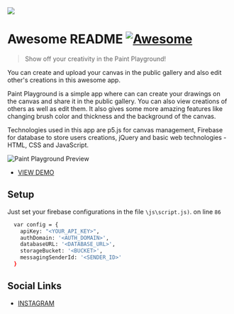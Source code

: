 <!--
*** Hey there! Thanks for checking this readme
*** If you do love my work, kinda follow me
*** that motivates me a lot :D
*** Thanks again!
-->
<!--
[![Contributors][contributors-shield]][contributors-url]
[![Forks][forks-shield]][forks-url]
[![Stargazers][stars-shield]][stars-url]
[![MIT License][license-shield]][license-url]
-->

<img src="https://firebasestorage.googleapis.com/v0/b/scholar-engine-32b26.appspot.com/o/brushIcon.png?alt=media&token=0d8231c6-5f82-4fea-a421-d8d8e12f4f73" />

# Awesome README [![Awesome](https://cdn.rawgit.com/sindresorhus/awesome/d7305f38d29fed78fa85652e3a63e154dd8e8829/media/badge.svg)](https://github.com/codeninja02)
> Show off your creativity in the Paint Playground!

You can create and upload your canvas in the public gallery and also edit other's creations in this awesome app.

Paint Playground is a simple app where can can create your drawings on the canvas and share it in the public gallery. You can also view creations of others as well as edit them. It also gives some more amazing features like changing brush color and thickness and the background of the canvas.

Technologies used in this app are p5.js for canvas management, Firebase for database to store users creations, jQuery and basic web technologies - HTML, CSS and JavaScript.

![Paint Playground Preview](https://firebasestorage.googleapis.com/v0/b/scholar-engine-32b26.appspot.com/o/op.png?alt=media&token=563c9b3a-b662-48a9-9ec0-883a11151113)

- [VIEW DEMO](https://paint-playground-02.netlify.app)

## Setup

Just set your firebase configurations in the file `\js\script.js)`. on line `86`

```sh
  var config = {
    apiKey: "<YOUR_API_KEY>",
    authDomain: '<AUTH_DOMAIN>',
    databaseURL: '<DATABASE_URL>',
    storageBucket: '<BUCKET>',
    messagingSenderId: '<SENDER_ID>'
  }
```

## Social Links

- [INSTAGRAM](https://www.instagram.com/codeninja02/)


